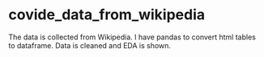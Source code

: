 # covide_data_from_wikipedia
The data is collected from Wikipedia. I have pandas to convert html tables to dataframe.
Data is cleaned and EDA is shown.
